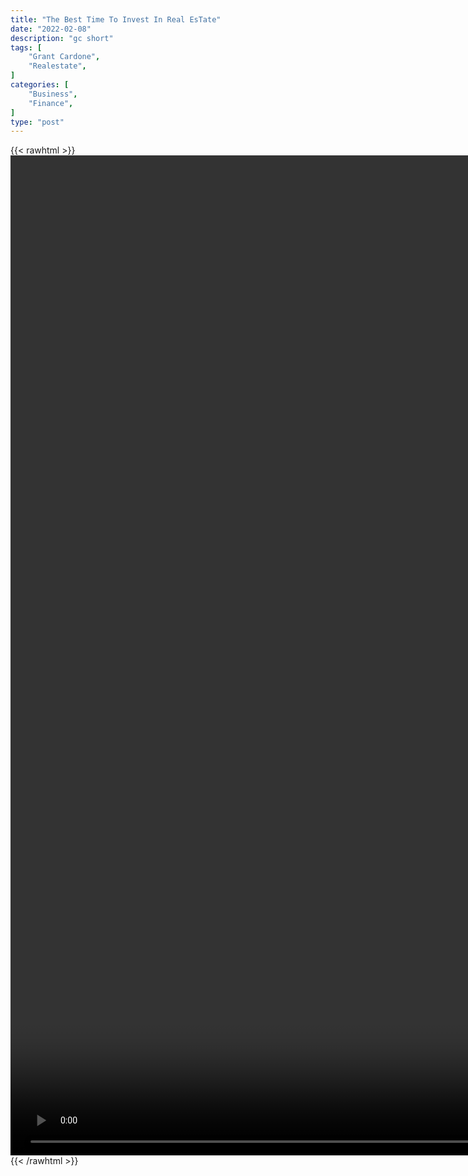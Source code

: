 ```yaml
---
title: "The Best Time To Invest In Real EsTate"
date: "2022-02-08"
description: "gc short"
tags: [
    "Grant Cardone",
    "Realestate",
]
categories: [
    "Business",
    "Finance",
]
type: "post"
---
```

{{< rawhtml >}}
    <video style="height:40vh;width:auto" overflow="hidden" controls>
        <source src="https://clips.dev00ps.com/Grant_ardone/The_best_time_to_INVEST_in_REAL_ESTATE__3shorts.mp4" type="video/mp4"> 
    </video>
{{< /rawhtml >}}